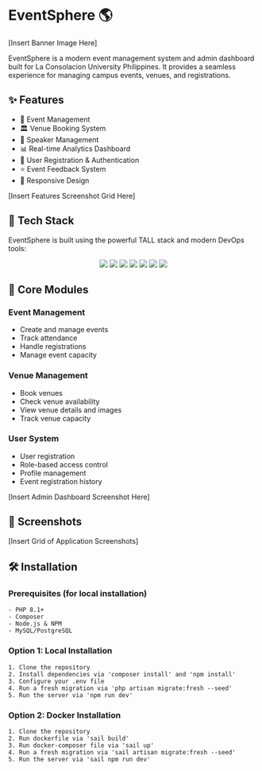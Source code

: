 # EventSphere 🌎

[Insert Banner Image Here]

EventSphere is a modern event management system and admin dashboard built for La Consolacion University Philippines. It provides a seamless experience for managing campus events, venues, and registrations.

## ✨ Features

- 📅 Event Management
- 🏛️ Venue Booking System
- 👥 Speaker Management
- 📊 Real-time Analytics Dashboard
- 👤 User Registration & Authentication
- ⭐ Event Feedback System
- 📱 Responsive Design

[Insert Features Screenshot Grid Here]

## 🚀 Tech Stack

EventSphere is built using the powerful TALL stack and modern DevOps tools:

<p align="center">
  <a href="https://laravel.com" target="_blank"><img src="https://img.shields.io/badge/Laravel-FF2D20?style=for-the-badge&logo=laravel&logoColor=white" /></a>
  <a href="https://alpinejs.dev" target="_blank"><img src="https://img.shields.io/badge/Alpine.js-8BC0D0?style=for-the-badge&logo=alpine.js&logoColor=black" /></a>
  <a href="https://tailwindcss.com" target="_blank"><img src="https://img.shields.io/badge/Tailwind_CSS-38B2AC?style=for-the-badge&logo=tailwind-css&logoColor=white" /></a>
  <a href="https://livewire.laravel.com" target="_blank"><img src="https://img.shields.io/badge/Livewire-4E56A6?style=for-the-badge&logo=livewire&logoColor=white" /></a>
  <a href="https://filamentphp.com" target="_blank"><img src="https://img.shields.io/badge/Filament-22292f?style=for-the-badge&logo=filament&logoColor=white" /></a>
  <a href="https://frankenphp.dev" target="_blank"><img src="https://img.shields.io/badge/FrankenPHP-6C4AB0?style=for-the-badge&logo=php&logoColor=white" /></a>
  <a href="https://www.docker.com" target="_blank"><img src="https://img.shields.io/badge/Docker-2496ED?style=for-the-badge&logo=docker&logoColor=white" /></a>
</p>

## 🎯 Core Modules

### Event Management
- Create and manage events
- Track attendance
- Handle registrations
- Manage event capacity

### Venue Management
- Book venues
- Check venue availability
- View venue details and images
- Track venue capacity

### User System
- User registration
- Role-based access control
- Profile management
- Event registration history

[Insert Admin Dashboard Screenshot Here]

## 📸 Screenshots

[Insert Grid of Application Screenshots]

## 🛠️ Installation

### Prerequisites (for local installation)
```
- PHP 8.1+
- Composer
- Node.js & NPM
- MySQL/PostgreSQL
```

### Option 1: Local Installation

```
1. Clone the repository
2. Install dependencies via 'composer install' and 'npm install'
3. Configure your .env file
4. Run a fresh migration via 'php artisan migrate:fresh --seed'
5. Run the server via 'npm run dev'
```

### Option 2: Docker Installation

```
1. Clone the repository
2. Run dockerfile via 'sail build'
3. Run docker-composer file via 'sail up'
4. Run a fresh migration via 'sail artisan migrate:fresh --seed'
5. Run the server via 'sail npm run dev'
```
